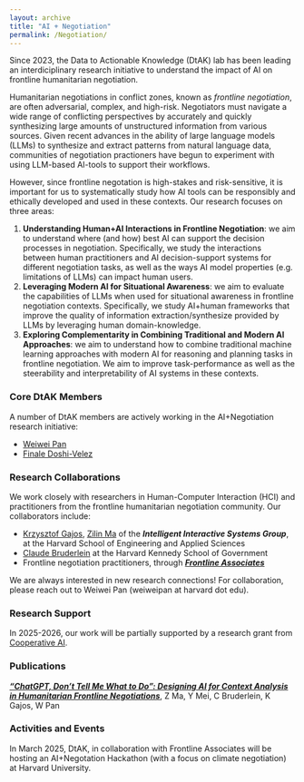 ```yaml
---
layout: archive
title: "AI + Negotiation"
permalink: /Negotiation/
---
```


Since 2023, the Data to Actionable Knowledge (DtAK) lab has been leading an interdiciplinary research initiative to understand the impact of AI on frontline humanitarian negotiation. 

Humanitarian negotiations in conflict zones, known as *frontline negotiation*, are often adversarial, complex, and high-risk. Negotiators must navigate a wide range of conflicting perspectives by accurately and quickly synthesizing large amounts of unstructured information from various sources. Given recent advances in the ability of large language models (LLMs) to synthesize and extract patterns from natural language data, communities of negotiation practioners have begun to experiment with using LLM-based AI-tools to support their workflows.

However, since frontline negotation is high-stakes and risk-sensitive, it is important for us to systematically study how AI tools can be responsibly and ethically developed and used in these contexts. Our research focuses on three areas:

1. **Understanding Human+AI Interactions in Frontline Negotiation**: we aim to understand where (and how) best AI can support the decision processes in negotiation. Specifically, we study the interactions between human practitioners and AI decision-support systems for different negotiation tasks, as well as the ways AI model properties (e.g. limitations of LLMs) can impact human users.
3. **Leveraging Modern AI for Situational Awareness**: we aim to evaluate the capabilities of LLMs when used for situational awareness in frontline negotiation contexts. Specifically, we study AI+human frameworks that improve the quality of information extraction/synthesize provided by LLMs by leveraging human domain-knowledge.
4. **Exploring Complementarity in Combining Traditional and Modern AI Approaches**: we aim to understand how to combine traditional machine learning approaches with modern AI for reasoning and planning tasks in frontline negotiation. We aim to improve task-performance as well as the steerability and interpretability of AI systems in these contexts.

### Core DtAK Members
A number of DtAK members are actively working in the AI+Negotiation research initiative:
- [Weiwei Pan](https://onefishy.github.io)
- [Finale Doshi-Velez](https://finale.seas.harvard.edu/)

### Research Collaborations
We work closely with researchers in Human-Computer Interaction (HCI) and practitioners from the frontline humanitarian negotiation community. Our collaborators include:

- [Krzysztof Gajos](https://www.eecs.harvard.edu/~kgajos/), [Zilin Ma](https://scholar.harvard.edu/zilinma/home) of the ***Intelligent Interactive Systems Group***, at the Harvard School of Engineering and Applied Sciences
- [Claude Bruderlein](https://www.hks.harvard.edu/about/claude-bruderlein) at the Harvard Kennedy School of Government
- Frontline negotiation practitioners, through [***Frontline Associates***](https://www.frontline-associates.org/aboutus)

We are always interested in new research connections! For collaboration, please reach out to Weiwei Pan (weiweipan at harvard dot edu).

### Research Support
In 2025-2026, our work will be partially supported by a research grant from [Cooperative AI](https://www.cooperativeai.com).

### Publications
[***“ChatGPT, Don’t Tell Me What to Do”: Designing AI for Context Analysis in Humanitarian Frontline Negotiations***](https://arxiv.org/pdf/2410.09139), Z Ma, Y Mei, C Bruderlein, K Gajos, W Pan

### Activities and Events
In March 2025, DtAK, in collaboration with Frontline Associates will be hosting an AI+Negotation Hackathon (with a focus on climate negotiation) at Harvard University. 


